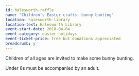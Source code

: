 ```yaml
---
id: halesworth-raffle
name: "Children's Easter crafts: bunny bunting"
location: halesworth-library
location-text: Halesworth Library
event-start-date: 2018-04-04
event-category: easter-holidays
event-ticket-price: free but donations appreciated
breadcrumb: y
---
```


Children of all ages are invited to make some bunny bunting.

Under 8s must be accompanied by an adult.
